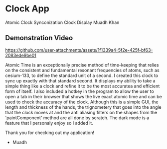 # Clock App
Atomic Clock Synconization Clock Display
Muadh Khan

## Demonstration Video
https://github.com/user-attachments/assets/1f1339a4-5f2e-425f-bf63-2083ede9be01

Atomic Time is an exceptionally precise method of time-keeping that relies on the consistent and fundamental resonant frequencies of atoms, such as cesium-133, to define the standard unit of a second.
I created this clock to sync up exactly with that standard second. It displays my ability to take a simple thing like a clock and refine it to be the most accuratea and efficient form of itself.
I also included a hotkey in the program to allow the user to open a tab in their browser that shows the live exact atomic time and can be used to check the accuracy of the clock.
Although this is a simple GUI, the length and thickness of the hands, the trignometery that goes into the angle that the clock moves at and the anti aliasing filters on the shapes from the 'paintComponent' method
are all done by scratch. The dark mode is a feature that I personaly enjoy so I added it.

Thank you for checking out my application!
- Muadh
